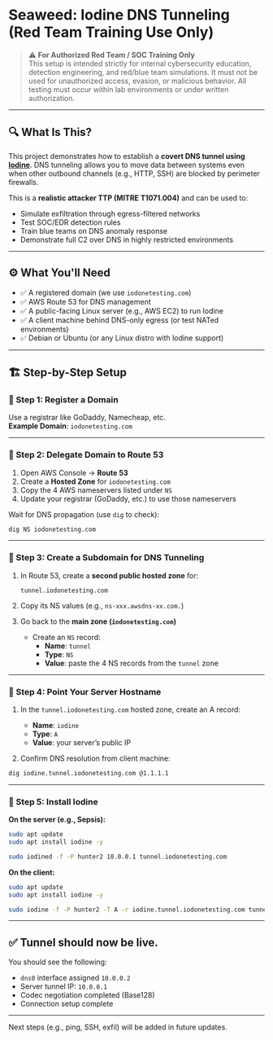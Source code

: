 
# Seaweed: Iodine DNS Tunneling (Red Team Training Use Only)

> ⚠️ **For Authorized Red Team / SOC Training Only**  
> This setup is intended strictly for internal cybersecurity education, detection engineering, and red/blue team simulations. It must not be used for unauthorized access, evasion, or malicious behavior. All testing must occur within lab environments or under written authorization.

---

## 🔍 What Is This?

This project demonstrates how to establish a **covert DNS tunnel using [Iodine](https://github.com/yarrick/iodine)**. DNS tunneling allows you to move data between systems even when other outbound channels (e.g., HTTP, SSH) are blocked by perimeter firewalls. 

This is a **realistic attacker TTP (MITRE T1071.004)** and can be used to:
- Simulate exfiltration through egress-filtered networks
- Test SOC/EDR detection rules
- Train blue teams on DNS anomaly response
- Demonstrate full C2 over DNS in highly restricted environments

---

## ⚙️ What You'll Need

- ✅ A registered domain (we use `iodonetesting.com`)
- ✅ AWS Route 53 for DNS management
- ✅ A public-facing Linux server (e.g., AWS EC2) to run Iodine
- ✅ A client machine behind DNS-only egress (or test NATed environments)
- ✅ Debian or Ubuntu (or any Linux distro with Iodine support)

---

## 🏗️ Step-by-Step Setup

### 🔹 Step 1: Register a Domain

Use a registrar like GoDaddy, Namecheap, etc.  
**Example Domain**: `iodonetesting.com`

---

### 🔹 Step 2: Delegate Domain to Route 53

1. Open AWS Console → **Route 53**
2. Create a **Hosted Zone** for `iodonetesting.com`
3. Copy the 4 AWS nameservers listed under `NS`
4. Update your registrar (GoDaddy, etc.) to use those nameservers

Wait for DNS propagation (use `dig` to check):
```bash
dig NS iodonetesting.com
```

---

### 🔹 Step 3: Create a Subdomain for DNS Tunneling

1. In Route 53, create a **second public hosted zone** for:
   ```
   tunnel.iodonetesting.com
   ```
2. Copy its NS values (e.g., `ns-xxx.awsdns-xx.com.`)

3. Go back to the **main zone (`iodonetesting.com`)**
   - Create an `NS` record:
     - **Name**: `tunnel`
     - **Type**: `NS`
     - **Value**: paste the 4 NS records from the `tunnel` zone

---

### 🔹 Step 4: Point Your Server Hostname

1. In the `tunnel.iodonetesting.com` hosted zone, create an A record:

   - **Name**: `iodine`
   - **Type**: `A`
   - **Value**: your server’s public IP

2. Confirm DNS resolution from client machine:

```bash
dig iodine.tunnel.iodonetesting.com @1.1.1.1
```

---

### 🔹 Step 5: Install Iodine

**On the server (e.g., Sepsis):**
```bash
sudo apt update
sudo apt install iodine -y

sudo iodined -f -P hunter2 10.0.0.1 tunnel.iodonetesting.com
```

**On the client:**
```bash
sudo apt update
sudo apt install iodine -y

sudo iodine -f -P hunter2 -T A -r iodine.tunnel.iodonetesting.com tunnel.iodonetesting.com
```

---

## ✅ Tunnel should now be live.

You should see the following:
- `dns0` interface assigned `10.0.0.2`
- Server tunnel IP: `10.0.0.1`
- Codec negotiation completed (Base128)
- Connection setup complete

---

Next steps (e.g., ping, SSH, exfil) will be added in future updates.
